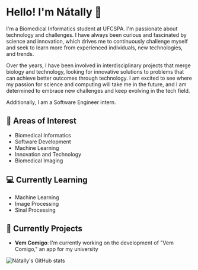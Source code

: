 # Hello! I'm Nátally 👋

I'm a Biomedical Informatics student at UFCSPA. I'm passionate about technology and challenges. I have always been curious and fascinated by science and innovation, which drives me to continuously challenge myself and seek to learn more from experienced individuals, new technologies, and trends.

Over the years, I have been involved in interdisciplinary projects that merge biology and technology, looking for innovative solutions to problems that can achieve better outcomes through technology. I am excited to see where my passion for science and computing will take me in the future, and I am determined to embrace new challenges and keep evolving in the tech field.

Additionally, I am a Software Engineer intern. 

## 🧠 Areas of Interest

- Biomedical Informatics
- Software Development
- Machine Learning
- Innovation and Technology
- Biomedical Imaging

## 💻 Currently Learning

- Machine Learning
- Image Processing
- Sinal Processing

## 🚀 Currently Projects
- **Vem Comigo**: I'm currently working on the development of "Vem Comigo," an app for my university

![Nátally's GitHub stats](https://github-readme-stats.vercel.app/api?username=natallymartinsc&theme=dracula&show_icons=true)


